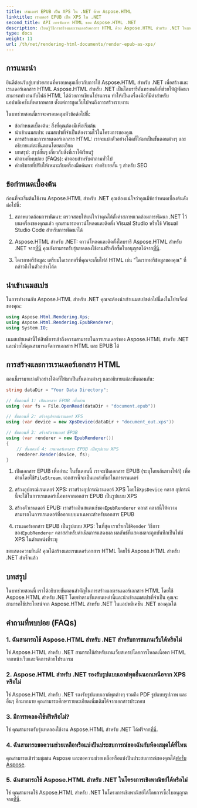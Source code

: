 ```yaml
---
title: เรนเดอร์ EPUB เป็น XPS ใน .NET ด้วย Aspose.HTML
linktitle: เรนเดอร์ EPUB เป็น XPS ใน .NET
second_title: API การจัดการ HTML ของ Aspose.HTML .NET
description: เรียนรู้วิธีการสร้างและเรนเดอร์เอกสาร HTML ด้วย Aspose.HTML สำหรับ .NET ในบทช่วยสอนที่ครอบคลุมนี้ เจาะลึกเข้าไปในโลกของการจัดการ HTML การขูดเว็บ และอื่นๆ อีกมากมาย
type: docs
weight: 11
url: /th/net/rendering-html-documents/render-epub-as-xps/
---
```


## การแนะนำ

ยินดีต้อนรับสู่บทช่วยสอนที่ครอบคลุมเกี่ยวกับการใช้ Aspose.HTML สำหรับ .NET เพื่อสร้างและเรนเดอร์เอกสาร HTML Aspose.HTML สำหรับ .NET เป็นไลบรารีอันทรงพลังที่ช่วยให้ผู้พัฒนาสามารถทำงานกับไฟล์ HTML ได้ด้วยการเขียนโปรแกรม ทำให้เป็นเครื่องมือที่มีค่าสำหรับแอปพลิเคชันที่หลากหลาย ตั้งแต่การขูดเว็บไปจนถึงการสร้างรายงาน

ในบทช่วยสอนนี้เราจะครอบคลุมหัวข้อต่อไปนี้:
- ข้อกำหนดเบื้องต้น: สิ่งที่คุณต้องมีเพื่อเริ่มต้น
- นำเข้าเนมสเปซ: เนมสเปซที่จำเป็นต้องรวมไว้ในโครงการของคุณ
- การสร้างและการเรนเดอร์เอกสาร HTML: เราจะแบ่งตัวอย่างโค้ดที่ให้มาเป็นขั้นตอนต่างๆ และอธิบายแต่ละขั้นตอนโดยละเอียด
- บทสรุป: สรุปสั้นๆ เกี่ยวกับสิ่งที่เราได้เรียนรู้
- คำถามที่พบบ่อย (FAQs): คำตอบสำหรับคำถามทั่วไป
- คำอธิบายที่ปรับให้เหมาะกับเครื่องมือค้นหา: คำอธิบายสั้น ๆ สำหรับ SEO

## ข้อกำหนดเบื้องต้น

ก่อนที่จะเริ่มต้นใช้งาน Aspose.HTML สำหรับ .NET คุณต้องแน่ใจว่าคุณมีข้อกำหนดเบื้องต้นดังต่อไปนี้:

1. สภาพแวดล้อมการพัฒนา: ตรวจสอบให้แน่ใจว่าคุณได้ตั้งค่าสภาพแวดล้อมการพัฒนา .NET ไว้บนเครื่องของคุณแล้ว คุณสามารถดาวน์โหลดและติดตั้ง Visual Studio หรือใช้ Visual Studio Code สำหรับการพัฒนาได้

2.  Aspose.HTML สำหรับ .NET: ดาวน์โหลดและติดตั้งไลบรารี Aspose.HTML สำหรับ .NET จาก[ที่นี่](https://releases.aspose.com/html/net/) คุณยังสามารถรับรุ่นทดลองใช้งานฟรีหรือซื้อใบอนุญาตได้จาก[ที่นี่](https://purchase.aspose.com/buy).

3. ไดเรกทอรีข้อมูล: เตรียมไดเรกทอรีที่คุณจะเก็บไฟล์ HTML เช่น "ไดเรกทอรีข้อมูลของคุณ" ที่กล่าวถึงในตัวอย่างโค้ด

## นำเข้าเนมสเปซ

ในการทำงานกับ Aspose.HTML สำหรับ .NET คุณจะต้องนำเข้าเนมสเปซต่อไปนี้ลงในโปรเจ็กต์ของคุณ:

```csharp
using Aspose.Html.Rendering.Xps;
using Aspose.Html.Rendering.EpubRenderer;
using System.IO;
```

เนมสเปซเหล่านี้ให้สิทธิ์การเข้าถึงความสามารถในการเรนเดอร์ของ Aspose.HTML สำหรับ .NET และช่วยให้คุณสามารถจัดการเอกสาร HTML และ EPUB ได้

## การสร้างและการเรนเดอร์เอกสาร HTML

ตอนนี้เรามาแบ่งตัวอย่างโค้ดที่ให้มาเป็นขั้นตอนต่างๆ และอธิบายแต่ละขั้นตอนกัน:

```csharp
string dataDir = "Your Data Directory";

// ขั้นตอนที่ 1: เปิดเอกสาร EPUB เพื่ออ่าน
using (var fs = File.OpenRead(dataDir + "document.epub"))

// ขั้นตอนที่ 2: สร้างอุปกรณ์เรนเดอร์ XPS
using (var device = new XpsDevice(dataDir + "document_out.xps"))

// ขั้นตอนที่ 3: สร้างตัวเรนเดอร์ EPUB
using (var renderer = new EpubRenderer())
{
    // ขั้นตอนที่ 4: เรนเดอร์เอกสาร EPUB เป็นรูปแบบ XPS
    renderer.Render(device, fs);
}
```

1.  เปิดเอกสาร EPUB เพื่ออ่าน: ในขั้นตอนนี้ เราจะเปิดเอกสาร EPUB (ระบุโดยเส้นทางไฟล์) เพื่ออ่านโดยใช้`FileStream`. เอกสารนี้จะเป็นแหล่งที่มาในการเรนเดอร์

2.  สร้างอุปกรณ์เรนเดอร์ XPS: เราสร้างอุปกรณ์เรนเดอร์ XPS โดยใช้`XpsDevice` คลาส อุปกรณ์นี้จะใช้ในการเรนเดอร์เนื้อหาจากเอกสาร EPUB เป็นรูปแบบ XPS

3.  สร้างตัวเรนเดอร์ EPUB: เราสร้างอินสแตนซ์ของ`EpubRenderer` คลาส คลาสนี้ให้ความสามารถในการเรนเดอร์ที่ออกแบบมาเฉพาะสำหรับเอกสาร EPUB

4.  เรนเดอร์เอกสาร EPUB เป็นรูปแบบ XPS: ในที่สุด เราเรียกใช้`Render` วิธีการของ`EpubRenderer` คลาสสำหรับดำเนินการแสดงผล ผลลัพธ์ที่แสดงผลจะถูกบันทึกเป็นไฟล์ XPS ในตำแหน่งที่ระบุ

ขอแสดงความยินดี! คุณได้สร้างและเรนเดอร์เอกสาร HTML โดยใช้ Aspose.HTML สำหรับ .NET สำเร็จแล้ว

## บทสรุป

ในบทช่วยสอนนี้ เราได้อธิบายขั้นตอนสำคัญในการสร้างและเรนเดอร์เอกสาร HTML โดยใช้ Aspose.HTML สำหรับ .NET โดยทำตามขั้นตอนเหล่านี้และนำเข้าเนมสเปซที่จำเป็น คุณจะสามารถใช้ประโยชน์จาก Aspose.HTML สำหรับ .NET ในแอปพลิเคชัน .NET ของคุณได้

## คำถามที่พบบ่อย (FAQs)

### 1. ฉันสามารถใช้ Aspose.HTML สำหรับ .NET สำหรับการสแกนเว็บได้หรือไม่

ใช่ Aspose.HTML สำหรับ .NET สามารถใช้สำหรับงานเว็บสเครปโดยการโหลดเนื้อหา HTML จากหน้าเว็บและจัดการด้วยโปรแกรม

### 2. Aspose.HTML สำหรับ .NET รองรับรูปแบบเอาต์พุตอื่นนอกเหนือจาก XPS หรือไม่

ใช่ Aspose.HTML สำหรับ .NET รองรับรูปแบบเอาต์พุตต่างๆ รวมถึง PDF รูปแบบรูปภาพ และอื่นๆ อีกมากมาย คุณสามารถศึกษารายละเอียดเพิ่มเติมได้จากเอกสารประกอบ

### 3. มีการทดลองใช้ฟรีหรือไม่?

 ใช่ คุณสามารถรับรุ่นทดลองใช้งาน Aspose.HTML สำหรับ .NET ได้ฟรีจาก[ที่นี่](https://releases.aspose.com/).

### 4. ฉันสามารถขอความช่วยเหลือหรือแบ่งปันประสบการณ์ของฉันกับห้องสมุดได้ที่ไหน

คุณสามารถเข้าร่วมชุมชน Aspose และขอความช่วยเหลือหรือแบ่งปันประสบการณ์ของคุณได้[ฟอรั่ม Aspose](https://forum.aspose.com/).

### 5. ฉันสามารถใช้ Aspose.HTML สำหรับ .NET ในโครงการเชิงพาณิชย์ได้หรือไม่

 ใช่ คุณสามารถใช้ Aspose.HTML สำหรับ .NET ในโครงการเชิงพาณิชย์ได้โดยการซื้อใบอนุญาตจาก[ที่นี่](https://purchase.aspose.com/buy).

